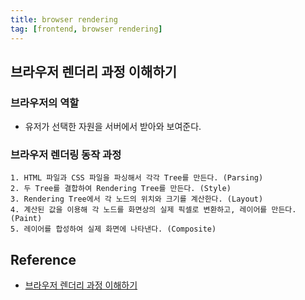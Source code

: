 ```yaml
---
title: browser rendering
tag: [frontend, browser rendering]
---
```

## 브라우저 렌더리 과정 이해하기
### 브라우저의 역할
- 유저가 선택한 자원을 서버에서 받아와 보여준다.

### 브라우저 렌더링 동작 과정
```
1. HTML 파일과 CSS 파일을 파싱해서 각각 Tree를 만든다. (Parsing)
2. 두 Tree를 결합하여 Rendering Tree를 만든다. (Style)
3. Rendering Tree에서 각 노드의 위치와 크기를 계산한다. (Layout)
4. 계산된 값을 이용해 각 노드를 화면상의 실제 픽셀로 변환하고, 레이어를 만든다. (Paint)
5. 레이어를 합성하여 실제 화면에 나타낸다. (Composite)
```

## Reference
- [브라우저 렌더리 과정 이해하기](https://tecoble.techcourse.co.kr/post/2021-10-24-browser-rendering/)
